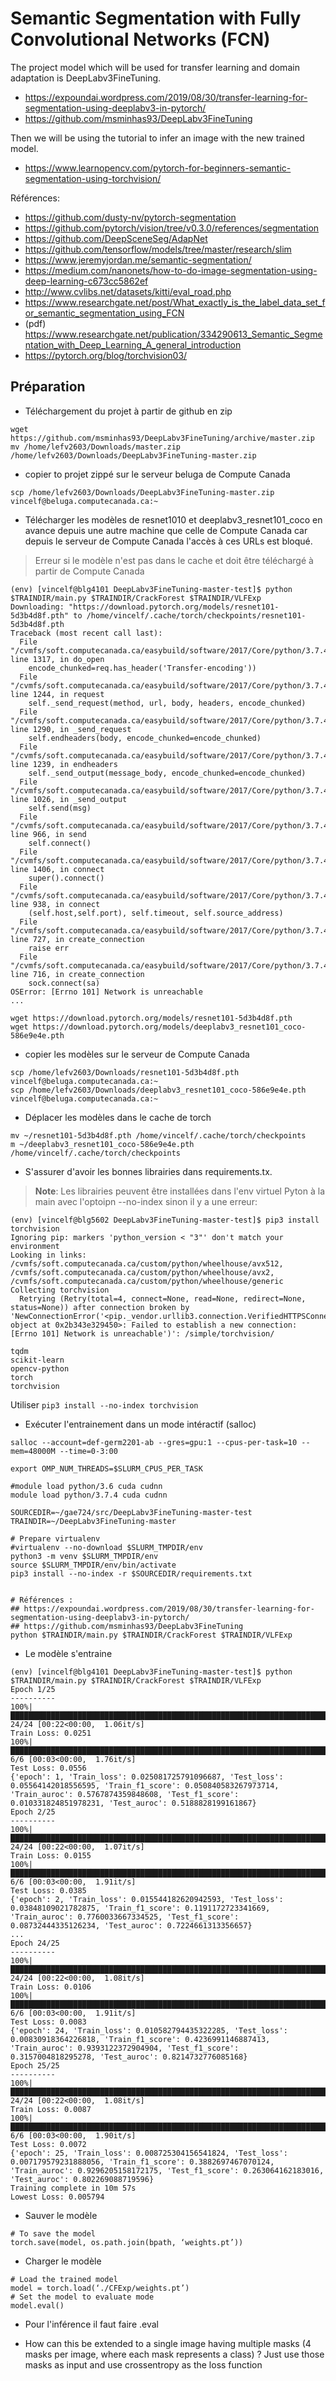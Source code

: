 # Semantic Segmentation with Fully Convolutional Networks (FCN)
The project model which will be used for transfer learning and domain adaptation is DeepLabv3FineTuning. 
* <https://expoundai.wordpress.com/2019/08/30/transfer-learning-for-segmentation-using-deeplabv3-in-pytorch/>
* <https://github.com/msminhas93/DeepLabv3FineTuning>

Then we will be using the tutorial to infer an image with the new trained model.
* <https://www.learnopencv.com/pytorch-for-beginners-semantic-segmentation-using-torchvision/>

Références:
* <https://github.com/dusty-nv/pytorch-segmentation>
* <https://github.com/pytorch/vision/tree/v0.3.0/references/segmentation>
* <https://github.com/DeepSceneSeg/AdapNet>
* <https://github.com/tensorflow/models/tree/master/research/slim>
* <https://www.jeremyjordan.me/semantic-segmentation/>
* <https://medium.com/nanonets/how-to-do-image-segmentation-using-deep-learning-c673cc5862ef>
* <http://www.cvlibs.net/datasets/kitti/eval_road.php>
* <https://www.researchgate.net/post/What_exactly_is_the_label_data_set_for_semantic_segmentation_using_FCN>
* (pdf) <https://www.researchgate.net/publication/334290613_Semantic_Segmentation_with_Deep_Learning_A_general_introduction>
* <https://pytorch.org/blog/torchvision03/>


## Préparation 
* Téléchargement du projet à partir de github en zip
```
wget https://github.com/msminhas93/DeepLabv3FineTuning/archive/master.zip
mv /home/lefv2603/Downloads/master.zip /home/lefv2603/Downloads/DeepLabv3FineTuning-master.zip
```
* copier to projet zippé sur le serveur beluga de Compute Canada
```
scp /home/lefv2603/Downloads/DeepLabv3FineTuning-master.zip vincelf@beluga.computecanada.ca:~
```
* Télécharger les modèles de resnet1010 et deeplabv3_resnet101_coco en avance depuis une autre machine que celle de Compute Canada car depuis le serveur de Compute Canada l'accès à ces URLs est bloqué. 
> Erreur si le modèle n'est pas dans le cache et doit être téléchargé à partir de Compute Canada
```
(env) [vincelf@blg4101 DeepLabv3FineTuning-master-test]$ python $TRAINDIR/main.py $TRAINDIR/CrackForest $TRAINDIR/VLFExp
Downloading: "https://download.pytorch.org/models/resnet101-5d3b4d8f.pth" to /home/vincelf/.cache/torch/checkpoints/resnet101-5d3b4d8f.pth
Traceback (most recent call last):
  File "/cvmfs/soft.computecanada.ca/easybuild/software/2017/Core/python/3.7.4/lib/python3.7/urllib/request.py", line 1317, in do_open
    encode_chunked=req.has_header('Transfer-encoding'))
  File "/cvmfs/soft.computecanada.ca/easybuild/software/2017/Core/python/3.7.4/lib/python3.7/http/client.py", line 1244, in request
    self._send_request(method, url, body, headers, encode_chunked)
  File "/cvmfs/soft.computecanada.ca/easybuild/software/2017/Core/python/3.7.4/lib/python3.7/http/client.py", line 1290, in _send_request
    self.endheaders(body, encode_chunked=encode_chunked)
  File "/cvmfs/soft.computecanada.ca/easybuild/software/2017/Core/python/3.7.4/lib/python3.7/http/client.py", line 1239, in endheaders
    self._send_output(message_body, encode_chunked=encode_chunked)
  File "/cvmfs/soft.computecanada.ca/easybuild/software/2017/Core/python/3.7.4/lib/python3.7/http/client.py", line 1026, in _send_output
    self.send(msg)
  File "/cvmfs/soft.computecanada.ca/easybuild/software/2017/Core/python/3.7.4/lib/python3.7/http/client.py", line 966, in send
    self.connect()
  File "/cvmfs/soft.computecanada.ca/easybuild/software/2017/Core/python/3.7.4/lib/python3.7/http/client.py", line 1406, in connect
    super().connect()
  File "/cvmfs/soft.computecanada.ca/easybuild/software/2017/Core/python/3.7.4/lib/python3.7/http/client.py", line 938, in connect
    (self.host,self.port), self.timeout, self.source_address)
  File "/cvmfs/soft.computecanada.ca/easybuild/software/2017/Core/python/3.7.4/lib/python3.7/socket.py", line 727, in create_connection
    raise err
  File "/cvmfs/soft.computecanada.ca/easybuild/software/2017/Core/python/3.7.4/lib/python3.7/socket.py", line 716, in create_connection
    sock.connect(sa)
OSError: [Errno 101] Network is unreachable
...
```
```
wget https://download.pytorch.org/models/resnet101-5d3b4d8f.pth
wget https://download.pytorch.org/models/deeplabv3_resnet101_coco-586e9e4e.pth
```
* copier les modèles sur le serveur de Compute Canada
```
scp /home/lefv2603/Downloads/resnet101-5d3b4d8f.pth vincelf@beluga.computecanada.ca:~
scp /home/lefv2603/Downloads/deeplabv3_resnet101_coco-586e9e4e.pth vincelf@beluga.computecanada.ca:~
```
* Déplacer les modèles dans le cache de torch
```
mv ~/resnet101-5d3b4d8f.pth /home/vincelf/.cache/torch/checkpoints
m ~/deeplabv3_resnet101_coco-586e9e4e.pth /home/vincelf/.cache/torch/checkpoints
```
* S'assurer d'avoir les bonnes librairies dans requirements.tx.
> __Note__: Les librairies peuvent être installées dans l'env virtuel Pyton à la main avec l'optoipn --no-index sinon il y a une erreur: 
```
(env) [vincelf@blg5602 DeepLabv3FineTuning-master-test]$ pip3 install torchvision
Ignoring pip: markers 'python_version < "3"' don't match your environment
Looking in links: /cvmfs/soft.computecanada.ca/custom/python/wheelhouse/avx512, /cvmfs/soft.computecanada.ca/custom/python/wheelhouse/avx2, /cvmfs/soft.computecanada.ca/custom/python/wheelhouse/generic
Collecting torchvision
  Retrying (Retry(total=4, connect=None, read=None, redirect=None, status=None)) after connection broken by 'NewConnectionError('<pip._vendor.urllib3.connection.VerifiedHTTPSConnection object at 0x2b343e329450>: Failed to establish a new connection: [Errno 101] Network is unreachable')': /simple/torchvision/
```
```
tqdm
scikit-learn
opencv-python
torch
torchvision
```
Utiliser `pip3 install --no-index torchvision`

* Exécuter l'entrainement dans un mode intéractif (salloc)
```
salloc --account=def-germ2201-ab --gres=gpu:1 --cpus-per-task=10 --mem=48000M --time=0-3:00

export OMP_NUM_THREADS=$SLURM_CPUS_PER_TASK

#module load python/3.6 cuda cudnn
module load python/3.7.4 cuda cudnn

SOURCEDIR=~/gae724/src/DeepLabv3FineTuning-master-test
TRAINDIR=~/DeepLabv3FineTuning-master

# Prepare virtualenv
#virtualenv --no-download $SLURM_TMPDIR/env
python3 -m venv $SLURM_TMPDIR/env
source $SLURM_TMPDIR/env/bin/activate
pip3 install --no-index -r $SOURCEDIR/requirements.txt


# Références : 
## https://expoundai.wordpress.com/2019/08/30/transfer-learning-for-segmentation-using-deeplabv3-in-pytorch/
## https://github.com/msminhas93/DeepLabv3FineTuning
python $TRAINDIR/main.py $TRAINDIR/CrackForest $TRAINDIR/VLFExp
```

* Le modèle s'entraine
```
(env) [vincelf@blg4101 DeepLabv3FineTuning-master-test]$ python $TRAINDIR/main.py $TRAINDIR/CrackForest $TRAINDIR/VLFExp
Epoch 1/25
----------
100%|██████████████████████████████████████████████████████████████████████████████████████████████████████████████████████████████████████████████████| 24/24 [00:22<00:00,  1.06it/s]
Train Loss: 0.0251
100%|████████████████████████████████████████████████████████████████████████████████████████████████████████████████████████████████████████████████████| 6/6 [00:03<00:00,  1.76it/s]
Test Loss: 0.0556
{'epoch': 1, 'Train_loss': 0.025081725791096687, 'Test_loss': 0.05564142018556595, 'Train_f1_score': 0.050840583267973714, 'Train_auroc': 0.5767874359848608, 'Test_f1_score': 0.010331824851978231, 'Test_auroc': 0.5188828199161867}
Epoch 2/25
----------
100%|██████████████████████████████████████████████████████████████████████████████████████████████████████████████████████████████████████████████████| 24/24 [00:22<00:00,  1.07it/s]
Train Loss: 0.0155
100%|████████████████████████████████████████████████████████████████████████████████████████████████████████████████████████████████████████████████████| 6/6 [00:03<00:00,  1.91it/s]
Test Loss: 0.0385
{'epoch': 2, 'Train_loss': 0.015544182620942593, 'Test_loss': 0.03848109021782875, 'Train_f1_score': 0.1191172723341669, 'Train_auroc': 0.7760033667334525, 'Test_f1_score': 0.08732444335126234, 'Test_auroc': 0.7224661313356657}
...
Epoch 24/25
----------
100%|██████████████████████████████████████████████████████████████████████████████████████████████████████████████████████████████████████████████████| 24/24 [00:22<00:00,  1.08it/s]
Train Loss: 0.0106
100%|████████████████████████████████████████████████████████████████████████████████████████████████████████████████████████████████████████████████████| 6/6 [00:03<00:00,  1.91it/s]
Test Loss: 0.0083
{'epoch': 24, 'Train_loss': 0.010582794435322285, 'Test_loss': 0.00830918364226818, 'Train_f1_score': 0.4236991146887413, 'Train_auroc': 0.9393122372904904, 'Test_f1_score': 0.3157004818295278, 'Test_auroc': 0.8214732776085168}
Epoch 25/25
----------
100%|██████████████████████████████████████████████████████████████████████████████████████████████████████████████████████████████████████████████████| 24/24 [00:22<00:00,  1.08it/s]
Train Loss: 0.0087
100%|████████████████████████████████████████████████████████████████████████████████████████████████████████████████████████████████████████████████████| 6/6 [00:03<00:00,  1.90it/s]
Test Loss: 0.0072
{'epoch': 25, 'Train_loss': 0.008725304156541824, 'Test_loss': 0.007179579231888056, 'Train_f1_score': 0.3882697467070124, 'Train_auroc': 0.9296205158172175, 'Test_f1_score': 0.263064162183016, 'Test_auroc': 0.802269088719596}
Training complete in 10m 57s
Lowest Loss: 0.005794
```

* Sauver le modèle
```
# To save the model
torch.save(model, os.path.join(bpath, ‘weights.pt’))
```
* Charger le modèle
```
# Load the trained model
model = torch.load(‘./CFExp/weights.pt’)
# Set the model to evaluate mode
model.eval()
```

* Pour l'inférence il faut faire .eval

* How can this be extended to a single image having multiple masks (4 masks per image, where each mask represents a class) ?
Just use those masks as input and use crossentropy as the loss function
